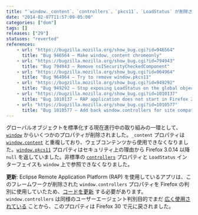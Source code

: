 ```yaml
---
title: "`window._content`、`controllers`、`pkcs11`、`LoadStatus` が削除されました"
date: "2014-02-07T11:57:09-05:00"
categories: ["dom"]
tags: []
releases: ["29"]
statuses: "reverted"
references:
    - url: "https://bugzilla.mozilla.org/show_bug.cgi?id=946564"
      title: "Bug 946564 – Make window._content chromeonly"
    - url: "https://bugzilla.mozilla.org/show_bug.cgi?id=794943"
      title: "Bug 794943 – Remove nsISecurityCheckedComponent"
    - url: "https://bugzilla.mozilla.org/show_bug.cgi?id=964964"
      title: "Bug 964964 – Try to remove window.pkcs11"
    - url: "https://bugzilla.mozilla.org/show_bug.cgi?id=949292"
      title: "Bug 949292 – Stop exposing LoadStatus on the global object"
    - url: "https://bugzilla.mozilla.org/show_bug.cgi?id=1010137"
      title: "Bug 1010137 – RAP application does not start in Firefox 29"
    - url: "https://bugzilla.mozilla.org/show_bug.cgi?id=1010577"
      title: "Bug 1010577 – Add back window.controllers for site compatibility"
---
```

グローバルオブジェクトを標準化する現在進行中の取り組みの一環として、[`window`](https://developer.mozilla.org/docs/Web/API/window) からいくつかのプロパティが削除されました。`_content` プロパティは [`window.content`](https://developer.mozilla.org/docs/Web/API/window.content) と重複しており、ウェブコンテンツから使用できなくなりました。[`window.pkcs11`](https://developer.mozilla.org/docs/Web/API/window.pkcs11) プロパティはセキュリティ上の理由から Firefox 3.0.14 以降 `null` を返していました。非標準の [`controllers`](https://developer.mozilla.org/docs/Web/API/window.controllers) プロパティと `LoadStatus` インターフェイスも `window` 上で参照できなくなりました。

**更新**: Eclipse Remote Application Platform (RAP) を使用しているアプリは、このフレームワークが削除された `window.controllers` プロパティを Firefox の判別に使用していたため、[コードを更新](https://wiki.eclipse.org/RAP/FAQ#Blank_page_or_client_crash_in_Firefox_29.2B) する必要があります。`window.controllers` は同様のユーザーエージェント判別目的でまだ [広く使用されている](https://github.com/search?q=%22window.controllers%22+Gecko&type=Code) ことから、このプロパティは Firefox 30 で元に戻されました。
